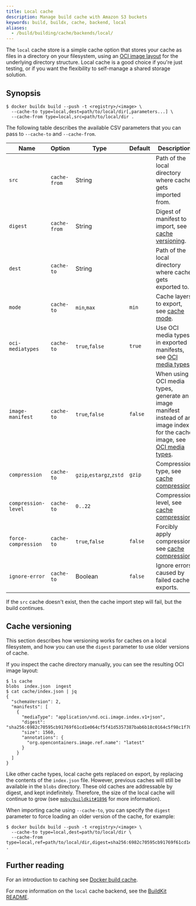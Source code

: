 ```yaml
---
title: Local cache
description: Manage build cache with Amazon S3 buckets
keywords: build, buildx, cache, backend, local
aliases:
  - /build/building/cache/backends/local/
---
```


The `local` cache store is a simple cache option that stores your cache as files
in a directory on your filesystem, using an
[OCI image layout](https://github.com/opencontainers/image-spec/blob/main/image-layout.md)
for the underlying directory structure. Local cache is a good choice if you're
just testing, or if you want the flexibility to self-manage a shared storage
solution.

## Synopsis

```console
$ docker buildx build --push -t <registry>/<image> \
  --cache-to type=local,dest=path/to/local/dir[,parameters...] \
  --cache-from type=local,src=path/to/local/dir .
```

The following table describes the available CSV parameters that you can pass to
`--cache-to` and `--cache-from`.

| Name                | Option       | Type                    | Default | Description                                                                                                                     |
| ------------------- | ------------ | ----------------------- | ------- | ------------------------------------------------------------------------------------------------------------------------------- |
| `src`               | `cache-from` | String                  |         | Path of the local directory where cache gets imported from.                                                                     |
| `digest`            | `cache-from` | String                  |         | Digest of manifest to import, see [cache versioning][4].                                                                        |
| `dest`              | `cache-to`   | String                  |         | Path of the local directory where cache gets exported to.                                                                       |
| `mode`              | `cache-to`   | `min`,`max`             | `min`   | Cache layers to export, see [cache mode][1].                                                                                    |
| `oci-mediatypes`    | `cache-to`   | `true`,`false`          | `true`  | Use OCI media types in exported manifests, see [OCI media types][2].                                                            |
| `image-manifest`    | `cache-to`   | `true`,`false`          | `false` | When using OCI media types, generate an image manifest instead of an image index for the cache image, see [OCI media types][2]. |
| `compression`       | `cache-to`   | `gzip`,`estargz`,`zstd` | `gzip`  | Compression type, see [cache compression][3].                                                                                   |
| `compression-level` | `cache-to`   | `0..22`                 |         | Compression level, see [cache compression][3].                                                                                  |
| `force-compression` | `cache-to`   | `true`,`false`          | `false` | Forcibly apply compression, see [cache compression][3].                                                                         |
| `ignore-error`      | `cache-to`   | Boolean                 | `false` | Ignore errors caused by failed cache exports.                                                                                   |

[1]: _index.md#cache-mode
[2]: _index.md#oci-media-types
[3]: _index.md#cache-compression
[4]: #cache-versioning

If the `src` cache doesn't exist, then the cache import step will fail, but the
build continues.

## Cache versioning

<!-- FIXME: update once https://github.com/moby/buildkit/pull/3111 is released -->

This section describes how versioning works for caches on a local filesystem,
and how you can use the `digest` parameter to use older versions of cache.

If you inspect the cache directory manually, you can see the resulting OCI image
layout:

```console
$ ls cache
blobs  index.json  ingest
$ cat cache/index.json | jq
{
  "schemaVersion": 2,
  "manifests": [
    {
      "mediaType": "application/vnd.oci.image.index.v1+json",
      "digest": "sha256:6982c70595cb91769f61cd1e064cf5f41d5357387bab6b18c0164c5f98c1f707",
      "size": 1560,
      "annotations": {
        "org.opencontainers.image.ref.name": "latest"
      }
    }
  ]
}
```

Like other cache types, local cache gets replaced on export, by replacing the
contents of the `index.json` file. However, previous caches will still be
available in the `blobs` directory. These old caches are addressable by digest,
and kept indefinitely. Therefore, the size of the local cache will continue to
grow (see [`moby/buildkit#1896`](https://github.com/moby/buildkit/issues/1896)
for more information).

When importing cache using `--cache-to`, you can specify the `digest` parameter
to force loading an older version of the cache, for example:

```console
$ docker buildx build --push -t <registry>/<image> \
  --cache-to type=local,dest=path/to/local/dir \
  --cache-from type=local,ref=path/to/local/dir,digest=sha256:6982c70595cb91769f61cd1e064cf5f41d5357387bab6b18c0164c5f98c1f707 .
```

## Further reading

For an introduction to caching see [Docker build cache](../_index.md).

For more information on the `local` cache backend, see the
[BuildKit README](https://github.com/moby/buildkit#local-directory-1).
